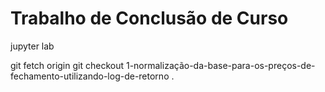 # Trabalho de Conclusão de Curso

jupyter lab

git fetch origin
git checkout 1-normalização-da-base-para-os-preços-de-fechamento-utilizando-log-de-retorno
.
